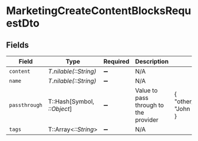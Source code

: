 # MarketingCreateContentBlocksRequestDto


## Fields

| Field                                 | Type                                  | Required                              | Description                           | Example                               |
| ------------------------------------- | ------------------------------------- | ------------------------------------- | ------------------------------------- | ------------------------------------- |
| `content`                             | *T.nilable(::String)*                 | :heavy_minus_sign:                    | N/A                                   |                                       |
| `name`                                | *T.nilable(::String)*                 | :heavy_minus_sign:                    | N/A                                   |                                       |
| `passthrough`                         | T::Hash[Symbol, *::Object*]           | :heavy_minus_sign:                    | Value to pass through to the provider | {<br/>"other_known_names": "John Doe"<br/>} |
| `tags`                                | T::Array<*::String*>                  | :heavy_minus_sign:                    | N/A                                   |                                       |